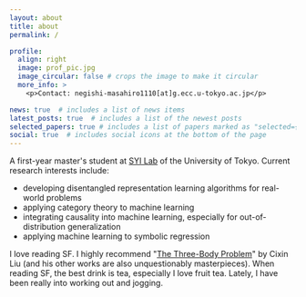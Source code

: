 ```yaml
---
layout: about
title: about
permalink: /

profile:
  align: right
  image: prof_pic.jpg
  image_circular: false # crops the image to make it circular
  more_info: >
    <p>Contact: negishi-masahiro1110[at]g.ecc.u-tokyo.ac.jp</p>

news: true  # includes a list of news items
latest_posts: true  # includes a list of the newest posts
selected_papers: true # includes a list of papers marked as "selected={true}"
social: true  # includes social icons at the bottom of the page
---
```


A first-year master's student at [SYI Lab](http://www.ms.k.u-tokyo.ac.jp/index.html) of the University of Tokyo. Current research interests include:
- developing disentangled representation learning algorithms for real-world problems
- applying category theory to machine learning
- integrating causality into machine learning, especially for out-of-distribution generalization
- applying machine learning to symbolic regression

I love reading SF. I highly recommend "[The Three-Body Problem](https://www.amazon.co.jp/Three-Body-Problem-Cixin-Liu/dp/178497157X)" by Cixin Liu (and his other works are also unquestionably masterpieces). When reading SF, the best drink is tea, especially I love fruit tea. Lately, I have been really into working out and jogging.

